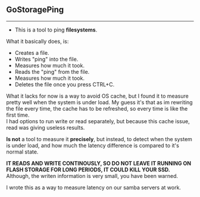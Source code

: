 ## GoStoragePing
---

* This is a tool to ping **filesystems**.

What it basically does, is:

* Creates a file.
* Writes "ping" into the file.
* Measures how much it took.
* Reads the "ping" from the file.
* Measures how much it took.
* Deletes the file once you press CTRL+C.

What it lacks for now is a way to avoid OS cache, but I found it to measure pretty well when the system is under load. My guess it's that as im rewriting the file every time, the cache has to be refreshed, so every time is like the first time.  
I had options to run write or read separately, but because this cache issue, read was giving useless results.  

**Is not** a tool to measure it **precisely**, but instead, to detect when the system is under load, and how much the latency difference is compared to it's normal state.  

**IT READS AND WRITE CONTINOUSLY, SO DO NOT LEAVE IT RUNNING ON FLASH STORAGE FOR LONG PERIODS, IT COULD KILL YOUR SSD.** Although, the writen information is very small, you have been warned.  

I wrote this as a way to measure latency on our samba servers at work.

